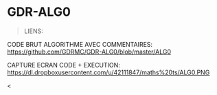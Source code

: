 GDR-ALG0
========

> LIENS:

CODE BRUT ALGORITHME AVEC COMMENTAIRES: https://github.com/GDRMC/GDR-ALG0/blob/master/ALG0

CAPTURE ECRAN CODE + EXECUTION: https://dl.dropboxusercontent.com/u/42111847/maths%20ts/ALG0.PNG

<
